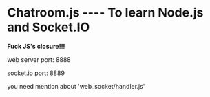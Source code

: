Chatroom.js ---- To learn Node.js and Socket.IO
==========

**Fuck JS's closure!!!**


web server port: 8888

socket.io port: 8889

you need mention about 'web_socket/handler.js'